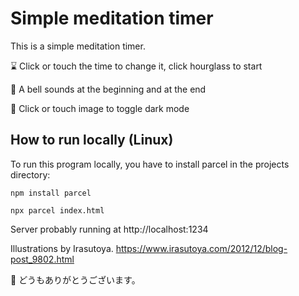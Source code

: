 # Simple meditation timer

This is a simple meditation timer. 

⌛ Click or touch the time to change it, click hourglass to start

🔔 A bell sounds at the beginning and at the end

🌃 Click or touch image to toggle dark mode

## How to run locally (Linux)
To run this program locally, you have to install parcel in the projects directory:

`npm install parcel`

`npx parcel index.html`

        
Server probably running at http://localhost:1234

Illustrations by Irasutoya.
https://www.irasutoya.com/2012/12/blog-post_9802.html

💐 どうもありがとうございます。
